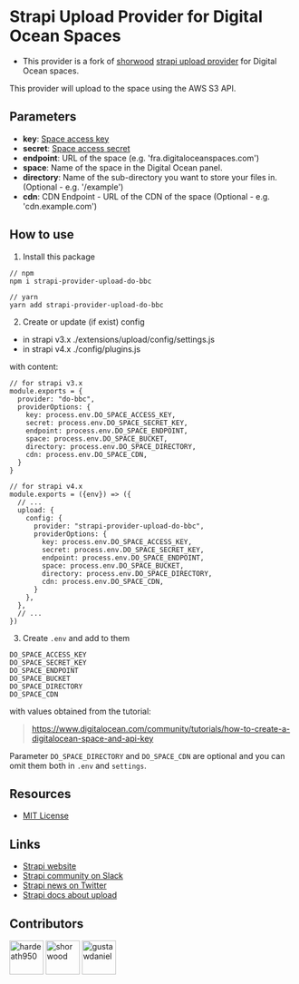 # Strapi Upload Provider for Digital Ocean Spaces
- This provider is a fork of [shorwood](https://github.com/shorwood) [strapi upload provider](https://github.com/shorwood/strapi-provider-upload-digitalocean) for Digital Ocean spaces.

This provider will upload to the space using the AWS S3 API.

## Parameters
- **key**: [Space access key](https://cloud.digitalocean.com/account/api/tokens)
- **secret**: [Space access secret](https://cloud.digitalocean.com/account/api/tokens)
- **endpoint**: URL of the space (e.g. 'fra.digitaloceanspaces.com')
- **space**: Name of the space in the Digital Ocean panel.
- **directory**: Name of the sub-directory you want to store your files in. (Optional - e.g. '/example')
- **cdn**: CDN Endpoint - URL of the CDN of the space (Optional - e.g. 'cdn.example.com')

## How to use

1. Install this package

```
// npm
npm i strapi-provider-upload-do-bbc

// yarn 
yarn add strapi-provider-upload-do-bbc
```

2. Create or update (if exist) config 
 - in strapi v3.x ./extensions/upload/config/settings.js
 - in strapi v4.x ./config/plugins.js 

with content: 

```
// for strapi v3.x
module.exports = {
  provider: "do-bbc",
  providerOptions: {
    key: process.env.DO_SPACE_ACCESS_KEY,
    secret: process.env.DO_SPACE_SECRET_KEY,
    endpoint: process.env.DO_SPACE_ENDPOINT,
    space: process.env.DO_SPACE_BUCKET,
    directory: process.env.DO_SPACE_DIRECTORY,
    cdn: process.env.DO_SPACE_CDN,
  }
}

// for strapi v4.x
module.exports = ({env}) => ({
  // ...
  upload: {
    config: {
      provider: "strapi-provider-upload-do-bbc", 
      providerOptions: {
        key: process.env.DO_SPACE_ACCESS_KEY,
        secret: process.env.DO_SPACE_SECRET_KEY,
        endpoint: process.env.DO_SPACE_ENDPOINT,
        space: process.env.DO_SPACE_BUCKET,
        directory: process.env.DO_SPACE_DIRECTORY,
        cdn: process.env.DO_SPACE_CDN,
      }
    },
  }, 
  // ...
})
```

3. Create `.env` and add to them 

```
DO_SPACE_ACCESS_KEY
DO_SPACE_SECRET_KEY
DO_SPACE_ENDPOINT
DO_SPACE_BUCKET
DO_SPACE_DIRECTORY
DO_SPACE_CDN
```

with values obtained from the tutorial:

> https://www.digitalocean.com/community/tutorials/how-to-create-a-digitalocean-space-and-api-key

Parameter `DO_SPACE_DIRECTORY` and `DO_SPACE_CDN` are optional and you can omit them both in `.env` and `settings`.

## Resources

- [MIT License](LICENSE.md)

## Links

- [Strapi website](http://strapi.io/)
- [Strapi community on Slack](http://slack.strapi.io)
- [Strapi news on Twitter](https://twitter.com/strapijs)
- [Strapi docs about upload](https://docs.strapi.io/developer-docs/latest/plugins/upload.html)

## Contributors
<a href="https://github.com/hardeath950"><img src="https://avatars.githubusercontent.com/u/21207498?s=96&v=4" title="hardeath950" width="60" height="60"></a>
<a href="https://github.com/shorwood"><img src="https://avatars.githubusercontent.com/u/4062779?v=3" title="shorwood" width="60" height="60"></a>
<a href="https://github.com/gustawdaniel"><img src="https://avatars.githubusercontent.com/u/16663028?v=3" title="gustawdaniel" width="60" height="60"></a>
